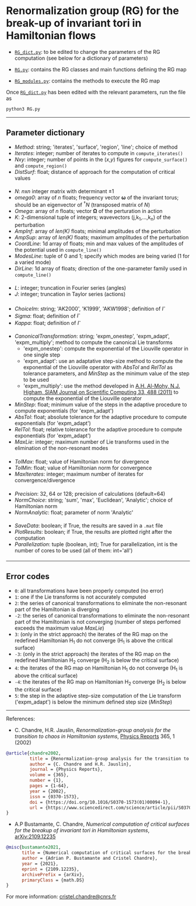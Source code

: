# Renormalization group (RG) for the break-up of invariant tori in Hamiltonian flows

- [`RG_dict.py`](https://github.com/cchandre/RG/blob/main/RG_dict.py): to be edited to change the parameters of the RG computation (see below for a dictionary of parameters)

- [`RG.py`](https://github.com/cchandre/RG/blob/main/RG.py): contains the RG classes and main functions defining the RG map

- [`RG_modules.py`](https://github.com/cchandre/RG/blob/main/RG_modules.py): contains the methods to execute the RG map

Once [`RG_dict.py`](https://github.com/cchandre/RG/blob/main/RG_dict.py) has been edited with the relevant parameters, run the file as 
```sh
python3 RG.py
```

___
##  Parameter dictionary

- *Method*: string; 'iterates', 'surface', 'region', 'line'; choice of method
- *Iterates*: integer; number of iterates to compute in `compute_iterates()`
- *Nxy*: integer; number of points in the (*x*,*y*) figures for `compute_surface()` and `compute_region()`
- *DistSurf*: float; distance of approach for the computation of critical values
####
- *N*: *n*x*n* integer matrix with determinant ±1
- *omega0*: array of *n* floats; frequency vector **&omega;** of the invariant torus; should be an eigenvector of <sup>&dagger;</sup>*N* (transposed matrix of *N*)
- *Omega*: array of *n* floats; vector **&Omega;** of the perturation in action
- *K*: 2-dimensional tuple of integers; wavevectors (j,k<sub>1</sub>,...,k<sub>n</sub>) of the perturbation 
- *AmpInf*: array of *len(K)* floats; minimal amplitudes of the perturbation 
- *AmpSup*: array of *len(K)* floats; maximum amplitudes of the perturbation
- *CoordLine*: 1d array of floats; min and max values of the amplitudes of the potential used in `compute_line()`   
- *ModesLine*: tuple of 0 and 1; specify which modes are being varied (1 for a varied mode)     
- *DirLine*: 1d array of floats; direction of the one-parameter family used in `compute_line()` 
####
- *L*: integer; truncation in Fourier series (angles) 
- *J*: integer; truncation in Taylor series  (actions) 
####
- *ChoiceIm*: string; 'AK2000', 'K1999', 'AKW1998'; definition of *I<sup>-</sup>* 
- *Sigma*: float; definition of *I<sup>-</sup>*
- *Kappa*: float; definition of *I<sup>-</sup>*
####
- *CanonicalTransformation*: string; 'expm_onestep', 'expm_adapt', 'expm_multiply'; method to compute the canonical Lie transforms 
  - 'expm_onestep': compute the exponential of the Liouville operator in one single step
  - 'expm_adapt': use an adaptative step-size method to compute the exponential of the Liouville operator with *AbsTol* and *RelTol* as tolerance parameters, and *MinStep* as the minimum value of the step to be used
  - 'expm_multiply': use the method developed in [A.H. Al-Mohy, N.J. Higham, SIAM Journal on Scientific Computing 33, 488 (2011)]( http://eprints.ma.man.ac.uk/1591/) to compute the exponential of the Liouville operator
- *MinStep*: float; minimum value of the steps in the adaptive procedure to compute exponentials (for 'expm_adapt')
- *AbsTol*: float; absolute tolerance for the adaptive procedure to compute exponentials (for 'expm_adapt')
- *RelTol*: float; relative tolerance for the adaptive procedure to compute exponentials (for 'expm_adapt')
- *MaxLie*: integer; maximum number of Lie transforms used in the elimination of the non-resonant modes
####
- *TolMax*: float; value of Hamiltonian norm for divergence
- *TolMin*: float; value of Hamiltonian norm for convergence 
- *MaxIterates*: integer; maximum number of iterates for convergence/divergence 
####
- *Precision*: 32, 64 or 128; precision of calculations (default=64)
- *NormChoice*: string; 'sum', 'max', 'Euclidean', 'Analytic'; choice of Hamiltonian norm 
- *NormAnalytic*: float; parameter of norm 'Analytic'
####
- *SaveData*: boolean; if True, the results are saved in a `.mat` file 
- *PlotResults*: boolean; if True, the results are plotted right after the computation
- *Parallelization*: tuple (boolean, int); True for parallelization, int is the number of cores to be used (all of them: int='all')
####
---
## Error codes
- `0`: all transformations have been properly computed (no error)
- `1`: one if the Lie transforms is not accurately computed
- `2`: the series of canonical transformations to eliminate the non-resonant part of the Hamiltonian is diverging
- `-2`: the series of canonical transformations to eliminate the non-resonant part of the Hamiltonian is not converging (number of steps perfomed exceeds the maximum value *MaxLie*)
- `3`: (only in the strict approach) the iterates of the RG map on the redefined Hamiltonian H<sub>1</sub> do not converge (H<sub>1</sub> is above the critical surface)
- `-3`: (only in the strict approach) the iterates of the RG map on the redefined Hamiltonian H<sub>2</sub> converge (H<sub>2</sub> is below the critical surface)
- `4`: the iterates of the RG map on Hamiltonian H<sub>1</sub> do not converge (H<sub>1</sub> is above the critical surface)
- `-4`: the iterates of the RG map on Hamiltonian H<sub>2</sub> converge (H<sub>2</sub> is below the critical surface)
- `5`: the step in the adaptive step-size computation of the Lie transform ('expm_adapt') is below the minimum defined step size (*MinStep*)
---

References: 
- C. Chandre, H.R. Jauslin, *Renormalization-group analysis for the transition to chaos in Hamiltonian systems*, [Physics Reports](https://doi.org/10.1016/S0370-1573(01)00094-1) 365, 1 (2002)
```bibtex
@article{chandre2002,
         title = {Renormalization-group analysis for the transition to chaos in Hamiltonian systems},
         author = {C. Chandre and H.R. Jauslin},
         journal = {Physics Reports},
         volume = {365},
         number = {1},
         pages = {1-64},
         year = {2002},
         issn = {0370-1573},
         doi = {https://doi.org/10.1016/S0370-1573(01)00094-1},
         url = {https://www.sciencedirect.com/science/article/pii/S0370157301000941}, 
}
```
- A.P Bustamante, C. Chandre, *Numerical computation of critical surfaces for the breakup of invariant tori in Hamiltonian systems*, [arXiv:2109.12235](https://arxiv.org/abs/2109.12235)
```bibtex
@misc{bustamante2021,
      title = {Numerical computation of critical surfaces for the breakup of invariant tori in Hamiltonian systems}, 
      author = {Adrian P. Bustamante and Cristel Chandre},
      year = {2021},
      eprint = {2109.12235},
      archivePrefix = {arXiv},
      primaryClass = {math.DS}
}
```
For more information: <cristel.chandre@cnrs.fr>
